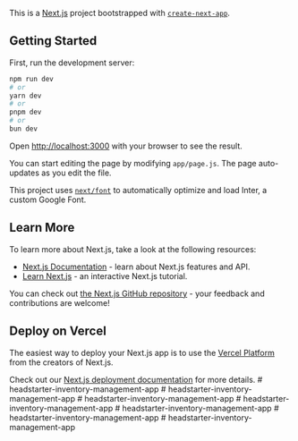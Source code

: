 This is a [Next.js](https://nextjs.org/) project bootstrapped with [`create-next-app`](https://github.com/vercel/next.js/tree/canary/packages/create-next-app).

## Getting Started

First, run the development server:

```bash
npm run dev
# or
yarn dev
# or
pnpm dev
# or
bun dev
```

Open [http://localhost:3000](http://localhost:3000) with your browser to see the result.

You can start editing the page by modifying `app/page.js`. The page auto-updates as you edit the file.

This project uses [`next/font`](https://nextjs.org/docs/basic-features/font-optimization) to automatically optimize and load Inter, a custom Google Font.

## Learn More

To learn more about Next.js, take a look at the following resources:

- [Next.js Documentation](https://nextjs.org/docs) - learn about Next.js features and API.
- [Learn Next.js](https://nextjs.org/learn) - an interactive Next.js tutorial.

You can check out [the Next.js GitHub repository](https://github.com/vercel/next.js/) - your feedback and contributions are welcome!

## Deploy on Vercel

The easiest way to deploy your Next.js app is to use the [Vercel Platform](https://vercel.com/new?utm_medium=default-template&filter=next.js&utm_source=create-next-app&utm_campaign=create-next-app-readme) from the creators of Next.js.

Check out our [Next.js deployment documentation](https://nextjs.org/docs/deployment) for more details.
#   h e a d s t a r t e r - i n v e n t o r y - m a n a g e m e n t - a p p  
 #   h e a d s t a r t e r - i n v e n t o r y - m a n a g e m e n t - a p p  
 #   h e a d s t a r t e r - i n v e n t o r y - m a n a g e m e n t - a p p  
 #   h e a d s t a r t e r - i n v e n t o r y - m a n a g e m e n t - a p p  
 #   h e a d s t a r t e r - i n v e n t o r y - m a n a g e m e n t - a p p  
 #   h e a d s t a r t e r - i n v e n t o r y - m a n a g e m e n t - a p p  
 #   h e a d s t a r t e r - i n v e n t o r y - m a n a g e m e n t - a p p  
 